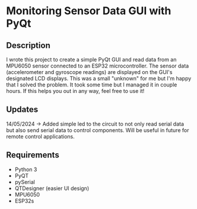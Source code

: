 # Monitoring Sensor Data GUI with PyQt

## Description
I wrote this project to create a simple PyQt GUI and read data from an MPU6050 sensor connected to an ESP32 microcontroller. The sensor data (accelerometer and gyroscope readings) are displayed on the GUI's designated LCD displays.
This was a small "unknown" for me but I'm happy that I solved the problem. It took some time but I managed it in couple hours. If this helps you out in any way, feel free to use it!

## Updates
14/05/2024 -> Added simple led to the circuit to not only read serial data but also send serial data to control components. Will be useful in future for remote control applications.

## Requirements
- Python 3
- PyQT
- pySerial
- QTDesigner (easier UI design)
- MPU6050
- ESP32s
